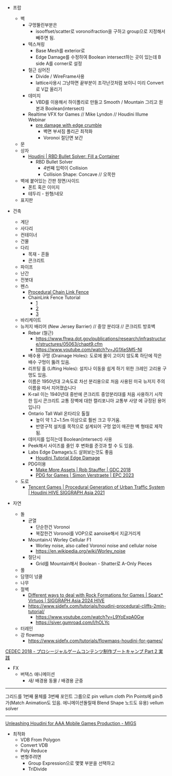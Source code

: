
- 프랍
  - 벽
    - 구멍뚤린부분은
      - isooffset/scatter로 voronoifraction을 구하고 group으로 지정해서 빼주면 됨.
    - 텍스쳐링
      - Base Mesh를 exterior로
      - Edge Damage를 수정하여 Boolean intersect하는 곳이 있는데 B side A를 corner로 설정
    - 철근 심어진
      - Divide / WireFrame사용
      - lattice사용시 그냥하면 끝부분이 조각난것처럼 보이니 미리 Convert로 V값 올리기
    - 데미지
      - VBD를 이용해서 하이폴리로 만들고 Smooth / Mountain 그리고 원본과 Boolean(intersect)
    - Realtime VFX for Games // Mike Lyndon // Houdini Illume Webinar
      - [pre damage with edge crumble](https://youtu.be/WbypqgFpD64?si=DZs_G7jVUE5MZYxz&t=2031)
        - 벽면 부셔짐 폴리곤 최적화
        - Voronoi 절단면 보간
  - 문
  - 상자
    - [Houdini | RBD Bullet Solver: Fill a Container](https://www.youtube.com/watch?v=iKJWPdXSTeM)
      - RBD Bullet Solver
        - 4번째 입력이 Collision
        - Collision Shape: Concave // 오목한
  - 벽에 붙어있는 간판 정면/사이드
    - 폰트 혹은 이미지
    - 테두리 - 원형/네모
  - 표지판

- 건축
  - 계단
  - 사다리
  - 컨테이너
  - 건물
  - 다리
    - 목재 - 흔들
    - 콘크리트
  - 파이프
  - 난간
  - 전봇대
  - 펜스
    - [Procedural Chain Link Fence](https://www.youtube.com/playlist?list=PL5V9qxkY_RnJK_xfZFs2ekVCijMp7NsBM)
    - ChainLink Fence Tutorial
      - [1](https://www.youtube.com/watch?v=KIkgIVjxdiI)
      - [2](https://www.youtube.com/watch?v=TTV9X5tTyf0)
      - [3](https://www.youtube.com/watch?v=NPP3VC88OpU)
  - 바리케이트
  - 뉴저지 배리어 (New Jersey Barrier) // 중앙 분리대 // 콘크리트 방호벽
    - Rebar (철근)
      - <https://www.fhwa.dot.gov/publications/research/infrastructure/structures/05063/chapt9.cfm>
      - <https://www.youtube.com/watch?v=JG1XeSM5-NI>
    - 배수용 구멍 (Drainage Holes): 도로에 물이 고이지 않도록 하단에 작은 배수 구멍이 뚫려 있음.
    - 리프팅 홀 (Lifting Holes): 설치나 이동을 쉽게 하기 위한 크레인 고리용 구멍도 있음.
    - 이름은 1950년대 고속도로 차선 분리용으로 처음 사용된 미국 뉴저지 주의 이름을 따서 지어졌습니다
    - K-rail  이는 1940년대 중반에 콘크리트 중앙분리대를 처음 사용하기 시작한 임시 콘크리트 교통 장벽에 대한 캘리포니아 교통부 사양 에 규정된 용어입니다
    - Ontario Tall Wall 온타리오 톨월
      - 높이 약 1.2~1.5m 이상으로 훨씬 크고 무거움.
      - 반영구적 설치를 목적으로 설계되어 구멍 없이 매끈한 벽 형태로 제작됨.
    - 데미지를 입히는데 Boolean(intersect) 사용
    - Peek해서 사이즈를 줄인 후 변화를 준것과 할 수 도 있음.
    - Labs Edge Damage노드 살펴보는것도 좋음
      - [Houdini Tutorial Edge Damage](https://www.youtube.com/watch?v=YMOGLxNs0Jk)
    - PDG이용
      - [Make More Assets | Rob Stauffer | GDC 2018](https://www.youtube.com/watch?v=DcOVmQYWSM8)
      - [PDG for Games | Simon Verstraete | EPC 2023](https://www.youtube.com/watch?v=hIBnwrNHsZo)
  - 도로
    - [Tencent Games | Procedural Generation of Urban Traffic System | Houdini HIVE SIGGRAPH Asia 2021](https://www.youtube.com/watch?v=OR4xG7-Od30)


- 자연
  - 돌
    - 균열
      - 단순한건 Voronoi
      - 복잡한건 Voronoi를 VOP으로 aanoise해서 지글거리게
    - Mountain시 Worley Cellular F1
      - Worley noise, also called Voronoi noise and cellular noise
      - <https://en.wikipedia.org/wiki/Worley_noise>
    - 절단시
      - Grid를 Mountain해서 Boolean - Shatter로 A-Only Pieces
  - 풀
  - 담쟁이 넝쿨
  - 나무
  - 절벽
    - [Different ways to deal with Rock Formations for Games | Sparx* Virtuos | SIGGRAPH Asia 2024 HIVE](https://www.youtube.com/watch?v=7TkOkEIwqYM)
    - <https://www.sidefx.com/tutorials/houdini-procedural-cliffs-2min-tutorial/>
      - <https://www.youtube.com/watch?v=L9YoExpA0Gw>
      - <https://siver.gumroad.com/l/hOLYc>
  - 터레인
  - 강 flowmap
    - <https://www.sidefx.com/tutorials/flowmaps-houdini-for-games/>


[CEDEC 2018 - プロシージャルゲームコンテンツ制作ブートキャンプ Part 2 実践](https://cedil.cesa.or.jp/cedil_sessions/view/1912)


- FX
  - 버텍스 애니메이션
    - 새/ 배경용 동물 / 배경용 군중

---


그리드를 1번째 물체를 3번째
포인트 그룹으로 pin
vellum cloth
    Pin Points에 pin추가(Match Animation도 있음. 에니메이션돌릴때 Blend Shape 노드도 유용)
vellum solver

---

[Unleashing Houdini for AAA Mobile Games Production - MIGS](https://www.youtube.com/watch?v=6MgUEbfrjXA)

- 최적화
  - VDB From Polygon
  - Convert VDB
  - Poly Reduce
  - 변형주려면
    - Group Expression으로 몇몇 부분을 선택하고
    - TriDivide
